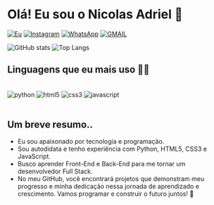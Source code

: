# Olá! Eu sou o Nicolas Adriel 👋

[![Eu](https://img.shields.io/badge/SOBRE_MIM-000?style=for-the-badge)](https://nicolasyakuzabr.github.io/Sobre_mim/)
[![Instagram](https://img.shields.io/badge/Instagram-000?style=for-the-badge&logo=instagram&logoColor=white)](https://www.instagram.com/Nicolas125xy/)
[![WhatsApp](https://img.shields.io/badge/WhatsApp-000?style=for-the-badge&logo=whatsapp&logoColor=white)](https://api.whatsapp.com/send?phone=557981100977)
[![GMAIL](https://img.shields.io/badge/Gmail-000?style=for-the-badge&logo=gmail&logoColor=white)](https://mail.google.com/mail/?view=cm&to=nicolasadriel32@gmail.com)

![GitHub stats](https://github-readme-stats.vercel.app/api?username=NicolasYakuzaBr&show_icons=true&theme=dracula) 
![Top Langs](https://github-readme-stats.vercel.app/api/top-langs/?username=NicolasYakuzaBr&hide_progress=true&show_icons=true&theme=dracula)


## Linguagens que eu mais uso 🐱‍💻

<div style="display: inline_block"><br/>
  <img aLign="center" alt="python" src="https://img.shields.io/badge/Python-3776AB?style=for-the-badge&logo=python&logoColor=white" />
  <img aLign="center" alt="html5" src="https://img.shields.io/badge/HTML5-E34F26?style=for-the-badge&logo=html5&logoColor=white" />
  <img aLign="center" alt="css3" src="https://img.shields.io/badge/CSS3-1572B6?style=for-the-badge&logo=css3&logoColor=white" />
  <img aLign="center" alt="javascript" src="https://img.shields.io/badge/JavaScript-F7DF1E?style=for-the-badge&logo=javascript&logoColor=black" />
</div><br/>

## Um breve resumo.. 
- Eu sou apaixonado por tecnologia e programação. 
- Sou autodidata e tenho experiência com Python, HTML5, CSS3 e JavaScript.
- Busco aprender Front-End e Back-End para me tornar um desenvolvedor Full Stack. 
- No meu GitHub, você encontrará projetos que demonstram meu progresso e minha dedicação nessa jornada de aprendizado e crescimento. Vamos programar e construir o futuro juntos! 🚀
